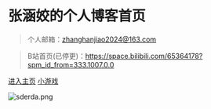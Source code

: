 # 张涵姣的个人博客首页

> 个人邮箱：zhanghanjiao2024@163.com

> B站首页(已停更)：https://space.bilibili.com/65364178?spm_id_from=333.1007.0.0

[进入主页](/README.md)
[小游戏](game/pet-connect/pet-connect.html)

<!-- 背景图片 -->
![sderda.png](https://s2.loli.net/2024/04/23/O5qLIelSQxVNrUu.png)